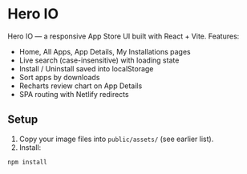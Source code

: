 # Hero IO

Hero IO — a responsive App Store UI built with React + Vite.
Features:
- Home, All Apps, App Details, My Installations pages
- Live search (case-insensitive) with loading state
- Install / Uninstall saved into localStorage
- Sort apps by downloads
- Recharts review chart on App Details
- SPA routing with Netlify redirects

## Setup

1. Copy your image files into `public/assets/` (see earlier list).
2. Install:
```bash
npm install
